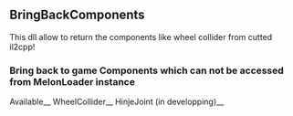 ## BringBackComponents
This dll allow to return the components like wheel collider from cutted il2cpp!
### Bring back to game Components which can not be accessed from MelonLoader instance
Available__
WheelCollider__
HinjeJoint (in developping)__
